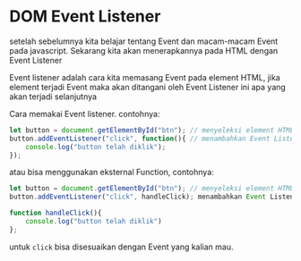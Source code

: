 # DOM Event Listener

setelah sebelumnya kita belajar tentang Event dan macam-macam Event pada javascript. Sekarang kita akan menerapkannya pada HTML dengan Event Listener

Event listener adalah cara kita memasang Event pada element HTML, jika element terjadi Event maka akan ditangani oleh Event Listener ini apa yang akan terjadi selanjutnya

Cara memakai Event listener. contohnya:

```js
let button = document.getElementById("btn"); // menyeleksi element HTML 
button.addEventListener("click", function(){ // menambahkan Event Listener Click pada element button
    console.log("button telah diklik");
});
```
atau bisa menggunakan eksternal Function, contohnya:

```js
let button = document.getElementById("btn"); // menyeleksi element HTML 
button.addEventListener("click", handleClick); menambahkan Event Listener Click pada element button

function handleClick(){
    console.log("button telah diklik")
};

```
untuk `click` bisa disesuaikan dengan Event yang kalian mau.

